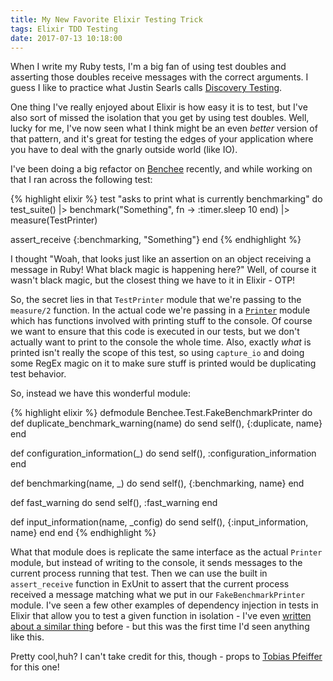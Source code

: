 ```yaml
---
title: My New Favorite Elixir Testing Trick 
tags: Elixir TDD Testing
date: 2017-07-13 10:18:00
---
```


When I write my Ruby tests, I'm a big fan of using test doubles and asserting
those doubles receive messages with the correct arguments. I guess I like to
practice what Justin Searls calls [Discovery Testing](https://github.com/testdouble/contributing-tests/wiki/Discovery-Testing).

One thing I've really enjoyed about Elixir is how easy it is to test, but I've
also sort of missed the isolation that you get by using test doubles. Well,
lucky for me, I've now seen what I think might be an even _better_ version of that
pattern, and it's great for testing the edges of your application where you have
to deal with the gnarly outside world (like IO).

I've been doing a big refactor on [Benchee](https://github.com/PragTob/benchee)
recently, and while working on that I ran across the following test:

{% highlight elixir %}
test "asks to print what is currently benchmarking" do
  test_suite()
  |> benchmark("Something", fn -> :timer.sleep 10 end)
  |> measure(TestPrinter)

  assert_receive {:benchmarking, "Something"}
end
{% endhighlight %}

I thought "Woah, that looks just like an assertion on an object receiving a
message in Ruby! What black magic is happening here?" Well, of course it wasn't
black magic, but the closest thing we have to it in Elixir - OTP!

So, the secret lies in that `TestPrinter` module that we're passing to the
`measure/2` function. In the actual code we're passing in a [`Printer`](https://github.com/PragTob/benchee/blob/master/lib/benchee/output/benchmark_printer.ex) module
which has functions involved with printing stuff to the console. Of course we
want to ensure that this code is executed in our tests, but we don't actually
want to print to the console the whole time. Also, exactly _what_ is printed
isn't really the scope of this test, so using `capture_io` and doing some RegEx
magic on it to make sure stuff is printed would be duplicating test behavior.

So, instead we have this wonderful module:


{% highlight elixir %}
defmodule Benchee.Test.FakeBenchmarkPrinter do
  def duplicate_benchmark_warning(name) do
    send self(), {:duplicate, name}
  end

  def configuration_information(_) do
    send self(), :configuration_information
  end

  def benchmarking(name, _) do
    send self(), {:benchmarking, name}
  end

  def fast_warning do
    send self(), :fast_warning
  end

  def input_information(name, _config) do
    send self(), {:input_information, name}
  end
end
{% endhighlight %}

What that module does is replicate the same interface as the actual `Printer`
module, but instead of writing to the console, it sends messages to the current
process running that test. Then we can use the built in `assert_receive`
function in ExUnit to assert that the current process received a message
matching what we put in our `FakeBenchmarkPrinter` module. I've seen a few other
examples of dependency injection in tests in Elixir that allow you to test a
given function in isolation - I've even [written about a similar thing](/refactoring-for-tests-in-elixir) before -
but this was the first time I'd seen anything like this.

Pretty cool,huh? I can't take credit for this, though - props to
[Tobias Pfeiffer](http://www.pragtob.info/) for this one!
